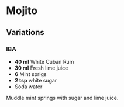 # Mojito

## Variations

### IBA

* **40 ml** White Cuban Rum
* **30 ml** Fresh lime juice
* **6** Mint sprigs
* **2 tsp** white sugar
* Soda water

Muddle mint springs with sugar and lime juice.
